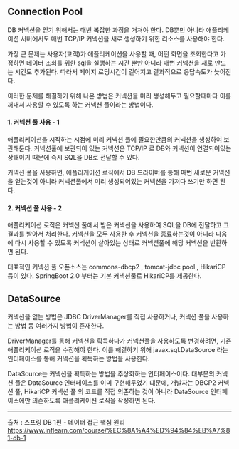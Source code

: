 ## Connection Pool

DB 커넥션을 얻기 위해서는 매번 복잡한 과정을 거쳐야 한다.
DB뿐만 아니라 애플리케이션 서버에서도 매번 TCP/IP 커넥션을 새로 생성하기 위한 리소스를 사용해야 한다.

가장 큰 문제는 사용자(고객)가 애플리케이션을 사용할 때, 어떤 화면을 조회한다고 가정하면
데이터 조회를 위한 sql을 실행하는 시간 뿐만 아니라 매번 커넥션을 새로 만드는 시간도 추가된다.
따라서 페이지 로딩시간이 길어지고 결과적으로 응답속도가 늦어진다.

이러한 문제를 해결하기 위해 나온 방법은 커넥션을 미리 생성해두고 필요할때마다 이를 꺼내서 사용할 수 있도록 하는
커넥션 풀이라는 방법이다.

#### 1. 커넥션 풀 사용 - 1

애플리케이션을 시작하는 시점에 미리 커넥션 풀에 필요한만큼의 커넥션을 생성하여 보관해둔다.
커넥션풀에 보관되어 있는 커넥션은 TCP/IP 로 DB와 커넥션이 연결되어있는 상태이기 때문에
즉시 SQL을 DB로 전달할 수 있다.

커넥션 풀을 사용하면, 애플리케이션 로직에서 DB 드라이버를 통해 매번 새로운 커넥션을 얻는것이 아니라
커넥션풀에서 미리 생성되어있는 커넥션을 가져다 쓰기만 하면 된다.

#### 2. 커넥션 풀 사용 - 2

애플리케이션 로직은 커넥션 풀에서 받은 커넥션을 사용하여 SQL을 DB에 전달하고 그 결과를 받아서 처리한다.
커넥션을 모두 사용한 후 커넥션을 종료하는것이 아니라 다음에 다시 사용할 수 있도록
커넥션이 살아있는 상태로 커넥션풀에 해당 커넥션을 반환하면 된다.

대표적인 커넥션 풀 오픈소스는 commons-dbcp2 , tomcat-jdbc pool , HikariCP 등이 있다.
SpringBoot 2.0 부터는 기본 커넥션풀로 HikariCP를 제공한다.


## DataSource

커넥션을 얻는 방법은 JDBC DriverManager를 직접 사용하거나, 커넥션 풀을 사용하는 방법 등 여러가지 방법이 존재한다.

DriverManager를 통해 커넥션을 획득하다가 커넥션풀을 사용하도록 변경하려면, 기존 애플리케이션 로직을 수정해야 한다.
이를 해결하기 위해 javax.sql.DataSource 라는 인터페이스를 통해 커넥션을 획득하는 방법을 사용한다.

DataSource는 커넥션을 획득하는 방법을 추상화하는 인터페이스이다.
대부분의 커넥션 풀은 DataSource 인터페이스를 이미 구현해두었기 떄문에, 개발자는 DBCP2 커넥션 풀, HikariCP 커넥션 풀 의 코드를 
직접 의존하는 것이 아니라 DataSource 인터페이스에만 의존하도록 애플리케이션 로직을 작성하면 된다.

***
출처 : 스프링 DB 1편 - 데이터 접근 핵심 원리
https://www.inflearn.com/course/%EC%8A%A4%ED%94%84%EB%A7%81-db-1
